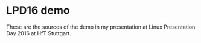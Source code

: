 # LPD16 demo

These are the sources of the demo in my presentation at Linux Presentation Day 2016 at HfT Stuttgart.

